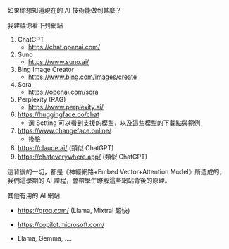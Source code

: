 如果你想知道現在的 AI 技術能做到甚麼？

我建議你看下列網站

1. ChatGPT
    * https://chat.openai.com/
2. Suno
    * https://www.suno.ai/
3. Bing Image Creator
    * https://www.bing.com/images/create
4. Sora
    * https://openai.com/sora
5. Perplexity (RAG)
    * https://www.perplexity.ai/
6. https://huggingface.co/chat
    * 選 Setting 可以看到支援的模型，以及這些模型的下載點與範例
7. https://www.changeface.online/
    * 換臉
8. https://claude.ai/ (類似 ChatGPT)
9. https://chateverywhere.app/ (類似 ChatGPT)


這背後的一切，都是《神經網路+Embed Vector+Attention Model》所造成的，我們這學期的 AI 課程，會帶學生瞭解這些網站背後的原理。

其他有用的 AI 網站

* https://groq.com/ (Llama, Mixtral 超快)

* https://copilot.microsoft.com/

* Llama, Gemma, ....
